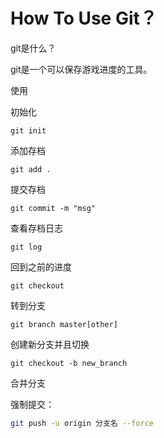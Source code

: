 # How To Use Git？



git是什么？

git是一个可以保存游戏进度的工具。





使用









初始化

```
git init
```

添加存档

```
git add .
```

提交存档

```
git commit -m "msg"
```

查看存档日志

```
git log
```

回到之前的进度

```
git checkout
```

转到分支

```
git branch master[other]
```

创建新分支并且切换

```
git checkout -b new_branch
```

合并分支

















强制提交：

```bash
git push -u origin 分支名 --force
```

